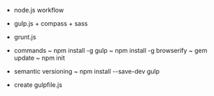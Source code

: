 - node.js workflow
- gulp.js + compass + sass
- grunt.js

- commands
~ npm install -g gulp
~ npm install -g browserify
~ gem update
~ npm init

- semantic versioning
~ npm install --save-dev gulp
- create gulpfile.js
